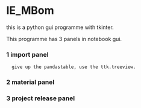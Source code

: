 # IE_MBom
this is a python gui programme with tkinter.

This programme has 3 panels in notebook gui.
### 1 import panel
      give up the pandastable, use the ttk.treeview. 
### 2 material panel
### 3 project release panel

